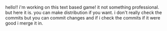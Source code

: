 hello!!
i'm working on this text based game!
it not something professional.
but here it is.
you can make distribution if you want.
i don't really check the commits but you can commit changes and if i check the commits if it were good i merge it in. 
